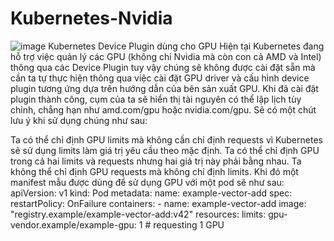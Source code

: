 # Kubernetes-Nvidia
![image](https://github.com/user-attachments/assets/210fbf5c-721b-43b2-93e9-4889f16d3de3)
Kubernetes Device Plugin dùng cho GPU
Hiện tại Kubernetes đang hỗ trợ việc quản lý các GPU (không chỉ Nvidia mà còn con cả AMD và Intel) thông qua các Device Plugin tuy vậy chúng sẽ không được cài đặt sẵn mà cần ta tự thực hiện thông qua việc cài đặt GPU driver và cấu hình device plugin tương ứng dựa trên hướng dẫn của bên sản xuất GPU. Khi đã cài đặt plugin thành công, cụm của ta sẽ hiển thị tài nguyên có thể lập lịch tùy chỉnh, chẳng hạn như amd.com/gpu hoặc nvidia.com/gpu. Sẽ có một chút lưu ý khi sử dụng chúng như sau:

Ta có thể chỉ định GPU limits mà không cần chỉ định requests vì Kubernetes sẽ sử dụng limits làm giá trị yêu cầu theo mặc định.
Ta có thể chỉ định GPU trong cả hai limits và requests nhưng hai giá trị này phải bằng nhau.
Ta không thể chỉ định GPU requests mà không chỉ định limits.
Khi đó một manifest mẫu được dùng để sử dụng GPU với một pod sẽ như sau:
apiVersion: v1
kind: Pod
metadata:
  name: example-vector-add
spec:
  restartPolicy: OnFailure
  containers:
    - name: example-vector-add
      image: "registry.example/example-vector-add:v42"
      resources:
        limits:
          gpu-vendor.example/example-gpu: 1 # requesting 1 GPU

